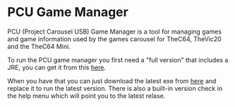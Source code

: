 # PCU Game Manager
PCU (Project Carousel USB) Game Manager is a tool for managing games and game information used by the games carousel for TheC64, TheVic20 and the TheC64 Mini.

To run the PCU game manager you first need a "full version" that includes a JRE, you can get it from this [here](https://drive.google.com/drive/folders/1_F1MGrP5Z5qMEiOOWTkTEkUwVA_A1c42?usp=sharing).

When you have that you can just download the latest exe from [here](https://github.com/lantzelot-swe/PCUGameManager/releases/latest) and replace it to run the latest version. There is also a built-in version check in the help menu which will point you to the latest relase.
